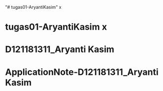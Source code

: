 "# tugas01-AryantiKasim"  x
# tugas01-AryantiKasim x
# D121181311_Aryanti Kasim
# ApplicationNote-D121181311_Aryanti Kasim
